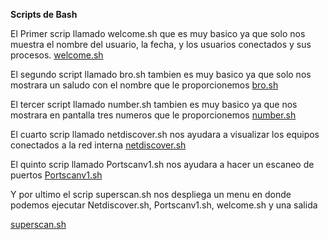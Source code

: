 **Scripts de Bash**


El Primer scrip llamado welcome.sh que es muy basico ya que solo nos muestra el nombre del usuario, la fecha, y los usuarios conectados y sus procesos.
[welcome.sh]()


El segundo script llamado bro.sh tambien es muy basico ya que solo nos mostrara un saludo con el nombre que le proporcionemos
[bro.sh]()


El tercer script llamado number.sh tambien es muy basico ya que nos mostrara en pantalla tres numeros que le proporcionemos
[number.sh]()


El cuarto scrip llamado netdiscover.sh nos ayudara a visualizar los equipos conectados a la red interna
[netdiscover.sh]()


El quinto scrip llamado Portscanv1.sh nos ayudara a hacer un escaneo de puertos 
[Portscanv1.sh]()


Y por ultimo el scrip superscan.sh nos despliega un menu en donde podemos ejecutar Netdiscover.sh, Portscanv1.sh, welcome.sh y una salida

[superscan.sh]()
